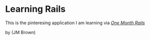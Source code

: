 # Learning Rails

This is the pinteresing application I am learning via
[*One Month Rails*](http://onemonthrails.com)

by (JM Brown)